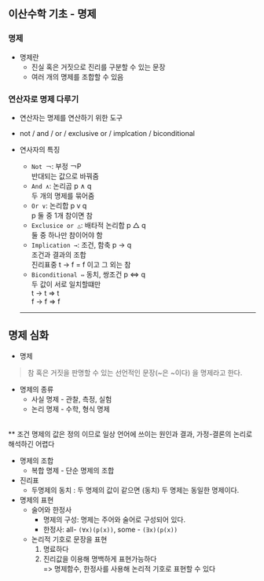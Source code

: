## 이산수학 기초 - 명제
### 명제
- 명제란 
  - 진실 혹은 거짓으로 진리를 구분할 수 있는 문장
  - 여러 개의 명제를 조합할 수 있음

### 연산자로 명제 다루기

- 연산자는 명제를 연산하기 위한 도구
- not / and / or / exclusive or / implcation / biconditional
- 연사자의 특징
  - `Not ￢`: 부정 ￢P  
    반대되는 값으로 바꿔줌
  - `And ∧`: 논리곱 p ∧ q   
    두 개의 명제를 묶어줌
  - `Or ∨`: 논리합 p v q   
  p 둘 중 1개 참이면 참
  - `Exclusice or △`: 배타적 논리합 p △ q   
    둘 중 하나만 참이어야 함
  - `Implication →`: 조건, 함축 p  → q  
    조건과 결과의 조합  
    진리표중 t -> f = f 이고 그 외는 참
  - `Biconditional ⇔` 동치, 쌍조건 p ⇔ q    
    두 값이 서로 일치할떄만  
    t -> t => t   
    f -> f => f

  ----
## 명제 심화
- 명제
> 참 혹은 거짓을 판명할 수 있는 선언적인 문장(~은 ~이다) 을 명제라고 한다.
  - 명제의 종류
    - 사실 명제 - 관찰, 측정, 실험
    - 논리 명제 - 수학, 형식 명제    
    <br>
** 조건 명제의 값은 정의 이므로 일상 언어에 쓰이는 원인과 결과, 가정-결론의 논리로 해석하긴 어렵다
  - 명제의 조합
    - 복합 명제 - 단순 명제의 조합  
  - 진리표
    - 두명제의 동치 : 두 명제의 값이 같으면 (동치) 두 명제는 동일한 명제이다.
- 명제의 표현
  - 술어와 한정사
    - 명제의 구성: 명제는 주어와 술어로 구성되어 있다.
    - 한정사: all- `(∀x)(p(x))`, some - `(∃x)(p(x))`
  - 논리적 기호로 문장을 표현
    1. 명료하다
    2. 진리값을 이용해 명백하게 표현가능하다  
    => 명제함수, 한정사를 사용해 논리적 기호로 표현할 수 있다

